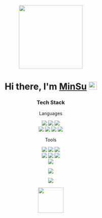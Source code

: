<div align="center">
  <img src="https://cdn.dribbble.com/users/405145/screenshots/5407088/media/ae3b00f05944b8a8920a0b83302d351f.gif" width="200px">
</div>
<div align="center">
   <h1>Hi there, I'm <a href="https://hemant.codes">MinSu</a> <img src="https://media.giphy.com/media/hvRJCLFzcasrR4ia7z/giphy.gif" width="25px">
</div>


  
<div align=center>
	<h3>Tech Stack</h3>
	<p>Languages</p>
</div>


<p align="center">
<image src="https://img.shields.io/badge/Python-blue?style=flat&logo=Python&logoColor=white&"> <image src="https://img.shields.io/badge/django-092E20?style=flat&logo=django&logoColor=white&?"> <image src="https://img.shields.io/badge/Django REST framework-092E20?style=flat&logo=django&logoColor=white&?"> <br>
<image src="https://img.shields.io/badge/Javascript-F7DF1E?style=flat&logo=JavaScript&logoColor=white&?">
<image src="https://img.shields.io/badge/jQuery-0769AD?style=flat&logo=jQuery&logoColor=white&?">
<image src="https://img.shields.io/badge/HTML5-E34F26?style=flat&logo=HTML5&logoColor=white&?">
<image src="https://img.shields.io/badge/CSS-black?style=flat&logo=CSS&logoColor=white&?"><br>


<div align=center>
	<p>Tools</p>
<image src="https://img.shields.io/badge/SQLite-003B57?style=flat&logo=SQLite&logoColor=white&?">
<image src="https://img.shields.io/badge/MySQL-4479A1?style=flat&logo=MySQL&logoColor=white&?">
<image src="https://img.shields.io/badge/PostgreSQL-4169E1?style=flat&logo=PostgreSQL&logoColor=white&?"> <br>
<image src="https://img.shields.io/badge/Docker-2496ED?style=flat&logo=Docker&logoColor=white&?">
<image src="https://img.shields.io/badge/NGINX-009639?style=flat&logo=NGINX&logoColor=white&?">
<image src="https://img.shields.io/badge/Visual Studio Code-007ACC?style=flat&logo=Visual Studio Code&logoColor=white&?"><br>
<image src="https://img.shields.io/badge/Amazon AWS-232F3E?style=flat&logo=Amazon AWS&logoColor=white&?">
</div>
  
  
</p>
  
<p align="center">
<image src="https://img.shields.io/badge/Tistory-black?style=for-the-badge&logo=Tistory&logoColor=white&link=https://tikitaka205.tistory.com/">
</p>
  
<p align="center">
<img src="https://github-readme-stats.vercel.app/api?username=tikitaka205&show_icons=true">
</p>
  

  <div align="center">
  <img src="https://media.tenor.com/fJjW0Q5fDUMAAAAi/football-soccer.gif" width="80px">
</div>
